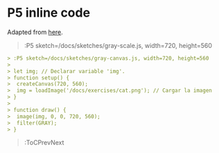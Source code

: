 # P5 inline code

Adapted from [here](https://p5js.org/es/reference/#/p5/filter).

> :P5 sketch=/docs/sketches/gray-scale.js, width=720, height=560

```md
> :P5 sketch=/docs/sketches/gray-canvas.js, width=720, height=560
>
> let img; // Declarar variable 'img'.
> function setup() {
>  createCanvas(720, 560);
>  img = loadImage('/docs/exercises/cat.png'); // Cargar la imagen
> }
>
> function draw() {
>  image(img, 0, 0, 720, 560);
>  filter(GRAY);
> }
```

> :ToCPrevNext